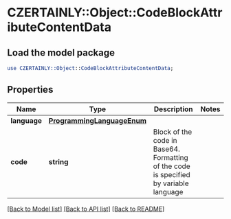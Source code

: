 # CZERTAINLY::Object::CodeBlockAttributeContentData

## Load the model package
```perl
use CZERTAINLY::Object::CodeBlockAttributeContentData;
```

## Properties
Name | Type | Description | Notes
------------ | ------------- | ------------- | -------------
**language** | [**ProgrammingLanguageEnum**](ProgrammingLanguageEnum.md) |  | 
**code** | **string** | Block of the code in Base64. Formatting of the code is specified by variable language | 

[[Back to Model list]](../README.md#documentation-for-models) [[Back to API list]](../README.md#documentation-for-api-endpoints) [[Back to README]](../README.md)


